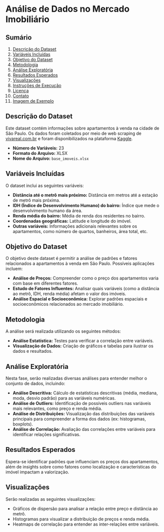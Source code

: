 # Análise de Dados no Mercado Imobiliário

## Sumário
1. [Descrição do Dataset](#descrição-do-dataset)
2. [Variáveis Incluídas](#variáveis-incluídas)
3. [Objetivo do Dataset](#objetivo-do-dataset)
4. [Metodologia](#metodologia)
5. [Análise Exploratória](#análise-exploratória)
6. [Resultados Esperados](#resultados-esperados)
7. [Visualizações](#visualizações)
8. [Instruções de Execução](#instruções-de-execução)
9. [Licença](#licença)
10. [Contato](#contato)
11. [Imagem de Exemplo](#imagem-de-exemplo)

## Descrição do Dataset

Este dataset contém informações sobre apartamentos à venda na cidade de São Paulo. Os dados foram coletados por meio de web scraping de [vivareal.com.br](https://vivareal.com.br) e foram disponibilizados na plataforma [Kaggle](https://www.kaggle.com).

- **Número de Variáveis:** 23
- **Formato do Arquivo:** XLSX
- **Nome do Arquivo:** `base_imoveis.xlsx`

## Variáveis Incluídas

O dataset inclui as seguintes variáveis:

- **Distância até o metrô mais próximo:** Distância em metros até a estação de metrô mais próxima.
- **IDH (Índice de Desenvolvimento Humano) do bairro:** Índice que mede o desenvolvimento humano da área.
- **Renda média do bairro:** Média de renda dos residentes no bairro.
- **Coordenadas geográficas:** Latitude e longitude do imóvel.
- **Outras variáveis:** Informações adicionais relevantes sobre os apartamentos, como número de quartos, banheiros, área total, etc.

## Objetivo do Dataset

O objetivo deste dataset é permitir a análise de padrões e fatores relacionados a apartamentos à venda em São Paulo. Possíveis aplicações incluem:

- **Análise de Preços:** Compreender como o preço dos apartamentos varia com base em diferentes fatores.
- **Estudo de Fatores Influentes:** Analisar quais variáveis (como a distância ao metrô, IDH, renda média) afetam o valor dos imóveis.
- **Análise Espacial e Socioeconômica:** Explorar padrões espaciais e socioeconômicos relacionados ao mercado imobiliário.

## Metodologia

A análise será realizada utilizando os seguintes métodos:

- **Análise Estatística:** Testes para verificar a correlação entre variáveis.
- **Visualização de Dados:** Criação de gráficos e tabelas para ilustrar os dados e resultados.

## Análise Exploratória

Nesta fase, serão realizadas diversas análises para entender melhor o conjunto de dados, incluindo:

- **Análise Descritiva:** Cálculo de estatísticas descritivas (média, mediana, moda, desvio padrão) para as variáveis numéricas.
- **Análise de Outliers:** Identificação de possíveis outliers nas variáveis mais relevantes, como preço e renda média.
- **Análise de Distribuições:** Visualização das distribuições das variáveis principais para compreender a forma dos dados (ex: histogramas, boxplots).
- **Análise de Correlação:** Avaliação das correlações entre variáveis para identificar relações significativas.

## Resultados Esperados

Espera-se identificar padrões que influenciam os preços dos apartamentos, além de insights sobre como fatores como localização e características do imóvel impactam a valorização.

## Visualizações

Serão realizadas as seguintes visualizações:

- Gráficos de dispersão para analisar a relação entre preço e distância ao metrô.
- Histogramas para visualizar a distribuição de preços e renda média.
- Heatmaps de correlação para entender as inter-relações entre variáveis.